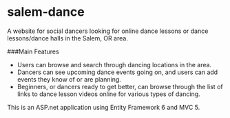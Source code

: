 ﻿# salem-dance

A website for social dancers looking for online dance lessons or dance lessons/dance halls in the Salem, OR area.

###Main Features
- Users can browse and search through dancing locations in the area.
- Dancers can see upcoming dance events going on, and users can add events they know of or are planning.
- Beginners, or dancers ready to get better, can browse through the list of links to dance lesson videos online for various types of dancing.

This is an ASP.net application using Entity Framework 6 and MVC 5.
